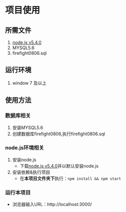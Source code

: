 # 项目使用
## 所需文件
1. [node.js v5.4.0](http://nodejs.org/dist/v5.4.0/node-v5.4.0.tar.gz)
2. MYSQL5.6
3. firefight0806.sql

## 运行环境
1. window 7 及以上

## 使用方法
### 数据库相关
1. 安装MYSQL5.6
2. 创建数据库firefight0806,执行firefight0806.sql

### node.js环境相关
1. 安装node.js
    * 下载[node.js v5.4.0](http://nodejs.org/dist/v5.4.0/node-v5.4.0.tar.gz)并以默认安装node.js
2. 安装依赖&执行项目
    * 在**本项目文件夹下**执行：`npm install && npm start `

### 运行本项目
* 浏览器输入URL：http://localhost:3000/
